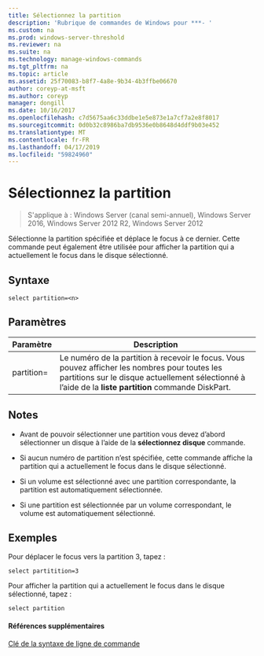```yaml
---
title: Sélectionnez la partition
description: 'Rubrique de commandes de Windows pour ***- '
ms.custom: na
ms.prod: windows-server-threshold
ms.reviewer: na
ms.suite: na
ms.technology: manage-windows-commands
ms.tgt_pltfrm: na
ms.topic: article
ms.assetid: 25f70083-b8f7-4a8e-9b34-4b3ffbe06670
author: coreyp-at-msft
ms.author: coreyp
manager: dongill
ms.date: 10/16/2017
ms.openlocfilehash: c7d5675aa6c33ddbe1e5e873e1a7cf7a2e8f8017
ms.sourcegitcommit: 0d0b32c8986ba7db9536e0b8648d4ddf9b03e452
ms.translationtype: MT
ms.contentlocale: fr-FR
ms.lasthandoff: 04/17/2019
ms.locfileid: "59824960"
---
```

# <a name="select-partition"></a>Sélectionnez la partition

>S'applique à : Windows Server (canal semi-annuel), Windows Server 2016, Windows Server 2012 R2, Windows Server 2012

Sélectionne la partition spécifiée et déplace le focus à ce dernier. Cette commande peut également être utilisée pour afficher la partition qui a actuellement le focus dans le disque sélectionné.  
  
  
  
## <a name="syntax"></a>Syntaxe  
  
```  
select partition=<n>  
```  
  
## <a name="parameters"></a>Paramètres  
  
|Paramètre|Description|  
|-------|--------|  
|partition\=<n>|Le numéro de la partition à recevoir le focus. Vous pouvez afficher les nombres pour toutes les partitions sur le disque actuellement sélectionné à l’aide de la **liste partition** commande DiskPart.|  
  
## <a name="remarks"></a>Notes  
  
-   Avant de pouvoir sélectionner une partition vous devez d’abord sélectionner un disque à l’aide de la **sélectionnez disque** commande.  
  
-   Si aucun numéro de partition n’est spécifiée, cette commande affiche la partition qui a actuellement le focus dans le disque sélectionné.  
  
-   Si un volume est sélectionné avec une partition correspondante, la partition est automatiquement sélectionnée.  
  
-   Si une partition est sélectionnée par un volume correspondant, le volume est automatiquement sélectionné.  
  
## <a name="BKMK_examples"></a>Exemples  
Pour déplacer le focus vers la partition 3, tapez :  
  
```  
select partitition=3  
```  
  
Pour afficher la partition qui a actuellement le focus dans le disque sélectionné, tapez :  
  
```  
select partition  
```  
  
#### <a name="additional-references"></a>Références supplémentaires  
[Clé de la syntaxe de ligne de commande](command-line-syntax-key.md)  
  

  

